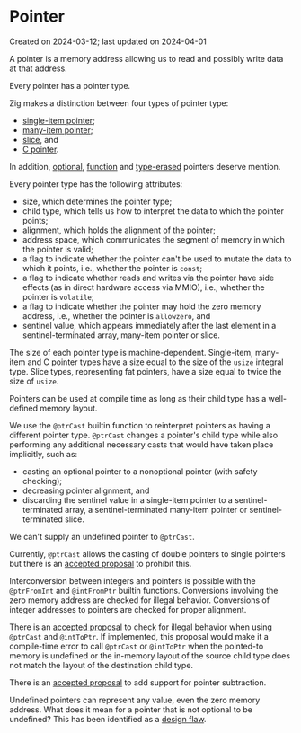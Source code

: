 # Pointer #

Created on 2024-03-12; last updated on 2024-04-01

A pointer is a memory address allowing us to read and possibly write data at that address.

Every pointer has a pointer type.

Zig makes a distinction between four types of pointer type:

- [single-item pointer](./single-item-pointer.md);
- [many-item pointer](./many-item-pointer.md);
- [slice](./slice.md), and
- [C pointer](./c-pointer.md).

In addition, [optional](./optional-pointer.md), [function](./function-pointer.md) and [type-erased](./type-erased-pointer.md) pointers deserve mention.

Every pointer type has the following attributes:

- size, which determines the pointer type;
- child type, which tells us how to interpret the data to which the pointer points;
- alignment, which holds the alignment of the pointer;
- address space, which communicates the segment of memory in which the pointer is valid;
- a flag to indicate whether the pointer can't be used to mutate the data to which it points, i.e., whether the pointer is `const`;
- a flag to indicate whether reads and writes via the pointer have side effects (as in direct hardware access via MMIO), i.e., whether the pointer is `volatile`;
- a flag to indicate whether the pointer may hold the zero memory address, i.e., whether the pointer is `allowzero`, and
- sentinel value, which appears immediately after the last element in a sentinel-terminated array, many-item pointer or slice.

The size of each pointer type is machine-dependent. Single-item, many-item and C pointer types have a size equal to the size of the `usize` integral type. Slice types, representing fat pointers, have a size equal to twice the size of `usize`.

Pointers can be used at compile time as long as their child type has a well-defined memory layout.

We use the `@ptrCast` builtin function to reinterpret pointers as having a different pointer type. `@ptrCast` changes a pointer's child type while also performing any additional necessary casts that would have taken place implicitly, such as:

- casting an optional pointer to a nonoptional pointer (with safety checking);
- decreasing pointer alignment, and
- discarding the sentinel value in a single-item pointer to a sentinel-terminated array, a sentinel-terminated many-item pointer or sentinel-terminated slice.

We can't supply an undefined pointer to `@ptrCast`.

Currently, `@ptrCast` allows the casting of double pointers to single pointers but there is an [accepted proposal][ziglang/zig issue 1890] to prohibit this.

Interconversion between integers and pointers is possible with the `@ptrFromInt` and `@intFromPtr` builtin functions. Conversions involving the zero memory address are checked for illegal behavior. Conversions of integer addresses to pointers are checked for proper alignment.

There is an [accepted proposal][ziglang/zig issue 2414] to check for illegal behavior when using `@ptrCast` and `@intToPtr`. If implemented, this proposal would make it a compile-time error to call `@ptrCast` or `@intToPtr` when the pointed-to memory is undefined or the in-memory layout of the source child type does not match the layout of the destination child type.

There is an [accepted proposal][ziglang/zig issue 1738] to add support for pointer subtraction.

Undefined pointers can represent any value, even the zero memory address. What does it mean for a pointer that is not optional to be undefined? This has been identified as a [design flaw][ziglang/zig issue 3325].

[ziglang/zig issue 1738]: https://github.com/ziglang/zig/issues/1738
[ziglang/zig issue 1890]: https://github.com/ziglang/zig/issues/1890
[ziglang/zig issue 2414]: https://github.com/ziglang/zig/issues/2414
[ziglang/zig issue 3325]: https://github.com/ziglang/zig/issues/3325
